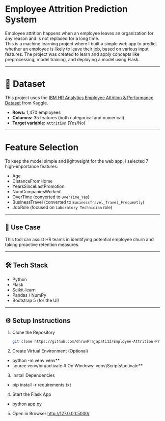 # Employee Attrition Prediction System

Employee attrition happens when an employee leaves an organization for any reason and is not replaced for a long time.  
This is a machine learning project where I built a simple web app to predict whether an employee is likely to leave their job, based on various input features. The project was created to learn and apply concepts like preprocessing, model training, and deploying a model using Flask.

---

# 📁 Dataset

This project uses the [IBM HR Analytics Employee Attrition & Performance Dataset](https://www.kaggle.com/datasets/pavansubhasht/ibm-hr-analytics-attrition-dataset) from Kaggle.

- **Rows:** 1,470 employees  
- **Columns:** 35 features (both categorical and numerical)  
- **Target variable:** `Attrition` (Yes/No)

---

# Feature Selection

To keep the model simple and lightweight for the web app, I selected 7 high-importance features:

- Age  
- DistanceFromHome  
- YearsSinceLastPromotion  
- NumCompaniesWorked  
- OverTime (converted to `OverTime_Yes`)  
- BusinessTravel (converted to `BusinessTravel_Travel_Frequently`)  
- JobRole (focused on `Laboratory Technician` role)

---

## 💼 Use Case

This tool can assist HR teams in identifying potential employee churn and taking proactive retention measures.

---

## 🛠️ Tech Stack

- Python  
- Flask  
- Scikit-learn  
- Pandas / NumPy  
- Bootstrap 5 (for the UI)

---

## ⚙️ Setup Instructions

1. Clone the Repository
   ```bash
   git clone https://github.com/dhruvPrajapati13/Employee-Attrition-Prediction.git

2. Create Virtual Environment (Optional)
- python -m venv venv**
- source venv/bin/activate  # On Windows: venv\Scripts\activate**

3. Install Dependencies
- pip install -r requirements.txt

4. Start the Flask App
- python app.py

5. Open in Browser
http://127.0.0.1:5000/

